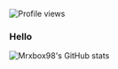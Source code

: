 ![Profile views](https://gpvc.arturio.dev/mrxbox98)
### Hello
![Mrxbox98's GitHub stats](https://github-readme-stats.vercel.app/api?username=mrxbox98&count_private=true&show_icons=true&theme=tokyonight)
<!--
**mrxbox98/mrxbox98** is a ✨ _special_ ✨ repository because its `README.md` (this file) appears on your GitHub profile.

Here are some ideas to get you started:

- 🔭 I’m currently working on ...
- 🌱 I’m currently learning ...
- 👯 I’m looking to collaborate on ...
- 🤔 I’m looking for help with ...
- 💬 Ask me about ...
- 📫 How to reach me: ...
- 😄 Pronouns: ...
- ⚡ Fun fact: ...
-->
